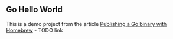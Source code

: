 ## Go Hello World

This is a demo project from the article [Publishing a Go binary with Homebrew](https://jozefcipa.com/blog) - TODO link